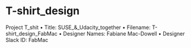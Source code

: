 # T-shirt_design
Project T_shit
•	Title: SUSE_&_Udacity_together
•	Filename: T-shirt_design_FabMac
•	Designer Names: Fabiane Mac-Dowell
•	Designer Slack ID: FabMac
